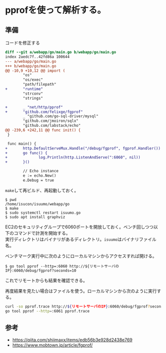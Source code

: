 # pprofを使って解析する。

## 準備
コードを修正する
```diff
diff --git a/webapp/go/main.go b/webapp/go/main.go
index 2aedc7f..42fd86a 100644
--- a/webapp/go/main.go
+++ b/webapp/go/main.go
@@ -10,9 +10,12 @@ import (
        "os"
        "os/exec"
        "path/filepath"
+       "runtime"
        "strconv"
        "strings"

+       _ "net/http/pprof"
+       "github.com/felixge/fgprof"
        _ "github.com/go-sql-driver/mysql"
        "github.com/jmoiron/sqlx"
        "github.com/labstack/echo"
@@ -239,6 +242,11 @@ func init() {
 }

 func main() {
+       http.DefaultServeMux.Handle("/debug/fgprof", fgprof.Handler())
+       go func() {
+              log.Println(http.ListenAndServe(":6060", nil))
+       }()

        // Echo instance
        e := echo.New()
        e.Debug = true

```

`make`して再ビルド、再起動しておく。
```
$ pwd
/home/isucon/isuumo/webapp/go
$ make
$ sudo systemctl restart isuumo.go
$ sudo apt install graphviz
```

EC2のセキュリティグループで6060ポートを開放しておく。ベンチ回しつつ以下のコマンドで計測を開始する。  
実行ディレクトリはバイナリがあるディレクトリ。`isuumo`はバイナリファイル名。

ベンチマーク実行中に次のようにローカルマシンからアクセスすれば開ける。
```
$ go tool pprof --http=:6060 http://${リモートサーバのIP}:6060/debug/fgprof?seconds=10
```

これでリモートからも結果を確認できる。

再度結果を見たい場合はファイルを使う。ローカルマシンから次のように実行する。
```bash
curl -so pprof.trace http://${リモートサーバのIP}:6060/debug/fgprof?seconds=10
go tool pprof --http=:6061 pprof.trace
```

## 参考
- https://qiita.com/shiimaxx/items/edb56b3e928d2438e769
- https://www.mobtown.jp/article/fgprof/